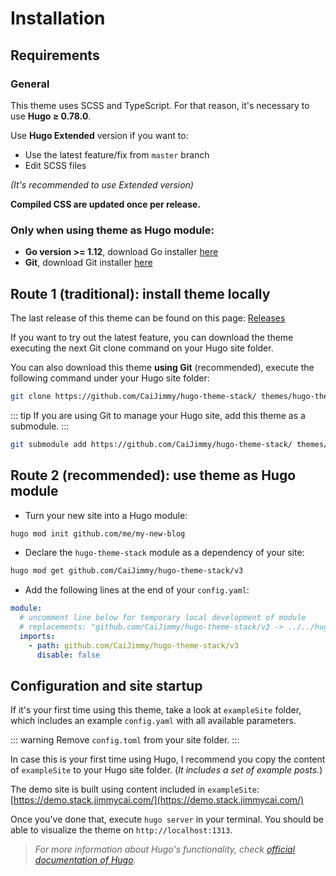 # Installation

## Requirements

### General

This theme uses SCSS and TypeScript. For that reason, it's necessary to use **Hugo ≥ 0.78.0**.

Use **Hugo Extended** version if you want to:

* Use the latest feature/fix from `master` branch
* Edit SCSS files

_\(It's recommended to use Extended version\)_

**Compiled CSS are updated once per release.**

### Only when using theme as Hugo module:

* **Go version >= 1.12**, download Go installer [here](https://go.dev/dl/)
* **Git**, download Git installer [here](https://git-scm.com/downloads)

## Route 1 (traditional): install theme locally

The last release of this theme can be found on this page: [Releases](https://github.com/CaiJimmy/hugo-theme-stack/releases)

If you want to try out the latest feature, you can download the theme executing the next Git clone command on your Hugo site folder.

You can also download this theme **using Git** \(recommended\), execute the following command under your Hugo site folder:

```bash
git clone https://github.com/CaiJimmy/hugo-theme-stack/ themes/hugo-theme-stack
```

::: tip
If you are using Git to manage your Hugo site, add this theme as a submodule.
:::

```bash
git submodule add https://github.com/CaiJimmy/hugo-theme-stack/ themes/hugo-theme-stack
```

## Route 2 (recommended): use theme as Hugo module

- Turn your new site into a Hugo module:
```bash
hugo mod init github.com/me/my-new-blog
```

- Declare the `hugo-theme-stack` module as a dependency of your site:
```bash
hugo mod get github.com/CaiJimmy/hugo-theme-stack/v3
```

- Add the following lines at the end of your `config.yaml`:

```yaml
module:
  # uncomment line below for temporary local development of module
  # replacements: "github.com/CaiJimmy/hugo-theme-stack/v3 -> ../../hugo-theme-stack"
  imports:
    - path: github.com/CaiJimmy/hugo-theme-stack/v3
      disable: false
```

## Configuration and site startup

If it's your first time using this theme, take a look at `exampleSite` folder, which includes an example `config.yaml` with all available parameters.

::: warning
Remove `config.toml` from your site folder.
:::

In case this is your first time using Hugo, I recommend you copy the content of `exampleSite` to your Hugo site folder. \(_It includes a set of example posts._\)

The demo site is built using content included in `exampleSite`: [https://demo.stack.jimmycai.com/](https://demo.stack.jimmycai.com/)

Once you've done that, execute `hugo server` in your terminal. You should be able to visualize the theme on `http://localhost:1313`.

> _For more information about Hugo's functionality, check_ [_official documentation of Hugo_](https://gohugo.io/documentation/)_._

